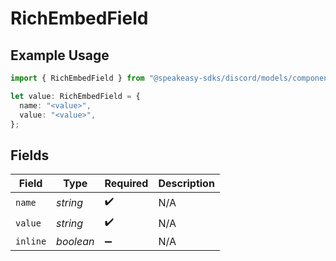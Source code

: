 # RichEmbedField

## Example Usage

```typescript
import { RichEmbedField } from "@speakeasy-sdks/discord/models/components";

let value: RichEmbedField = {
  name: "<value>",
  value: "<value>",
};
```

## Fields

| Field              | Type               | Required           | Description        |
| ------------------ | ------------------ | ------------------ | ------------------ |
| `name`             | *string*           | :heavy_check_mark: | N/A                |
| `value`            | *string*           | :heavy_check_mark: | N/A                |
| `inline`           | *boolean*          | :heavy_minus_sign: | N/A                |